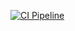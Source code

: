 [![CI Pipeline](https://github.com/Regina73G/ajs_advanced_diploma/actions/workflows/main.yml/badge.svg)](https://github.com/Regina73G/ajs_advanced_diploma/actions/workflows/main.yml)

